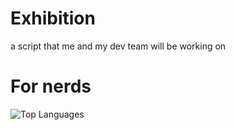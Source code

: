 # Exhibition
a script that me and my dev team will be working on 

# For nerds
![Top Languages](https://github-readme-stats.vercel.app/api/top-langs/?username=ByteCode113&repo=Exhibition&layout=compact&theme=tokyonight&border_radius=10&langs_count=10)
